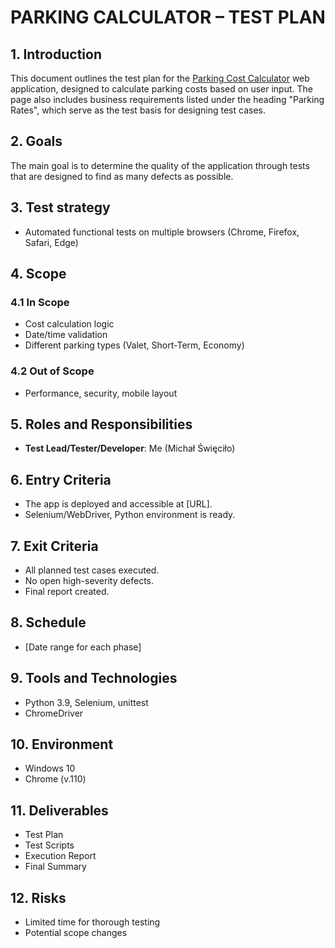 <h1 align="center">PARKING CALCULATOR – TEST PLAN</h1>

## 1. Introduction
This document outlines the test plan for the [Parking Cost Calculator](https://www.shino.de/parkcalc/) web application, designed to calculate parking costs based on user input. The page also includes business requirements listed under the heading "Parking Rates", which serve as the test basis for designing test cases.

## 2. Goals
The main goal is to determine the quality of the application through tests that are designed to find as many defects as possible.

## 3. Test strategy
- Automated functional tests on multiple browsers (Chrome, Firefox, Safari, Edge)

## 4. Scope
### 4.1 In Scope
- Cost calculation logic
- Date/time validation
- Different parking types (Valet, Short-Term, Economy)

### 4.2 Out of Scope
- Performance, security, mobile layout

## 5. Roles and Responsibilities
- **Test Lead/Tester/Developer**: Me (Michał Święciło)

## 6. Entry Criteria
- The app is deployed and accessible at [URL].
- Selenium/WebDriver, Python environment is ready.

## 7. Exit Criteria
- All planned test cases executed.
- No open high-severity defects.
- Final report created.

## 8. Schedule
- [Date range for each phase]

## 9. Tools and Technologies
- Python 3.9, Selenium, unittest
- ChromeDriver

## 10. Environment
- Windows 10
- Chrome (v.110)

## 11. Deliverables
- Test Plan
- Test Scripts
- Execution Report
- Final Summary

## 12. Risks
- Limited time for thorough testing
- Potential scope changes
